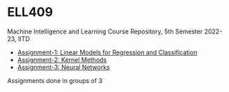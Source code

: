# ELL409
Machine Intelligence and Learning Course Repository, 5th Semester 2022-23, IITD 


- [Assignment-1: Linear Models for Regression and Classification](./A1/)
- [Assignment-2: Kernel Methods](./A2/)
- [Assignment-3: Neural Networks](./A3/)

Assignments done in groups of 3
